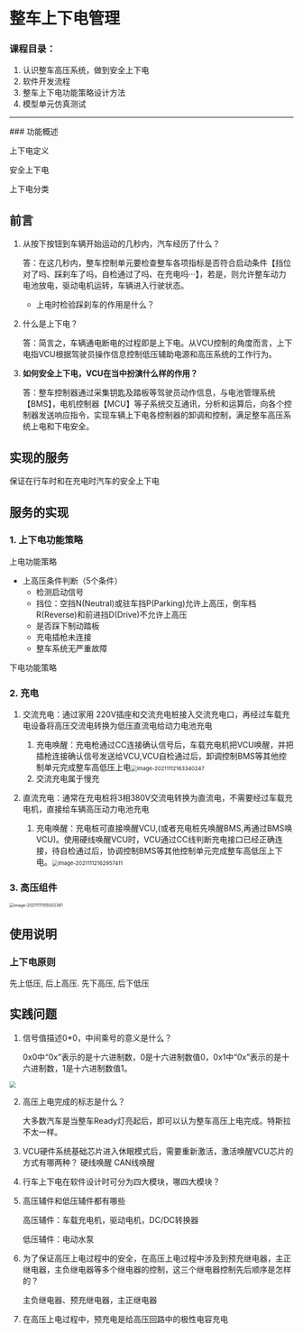 # 整车上下电管理

### 课程目录：

1. 认识整车高压系统，做到安全上下电
2. 软件开发流程
3. 整车上下电功能策略设计方法
4. 模型单元仿真测试

<hr>
### 功能概述

上下电定义

安全上下电

上下电分类

## 前言

1. 从按下按钮到车辆开始运动的几秒内，汽车经历了什么？

   答：在这几秒内，整车控制单元要检查整车各项指标是否符合启动条件【挡位对了吗、踩刹车了吗，自检通过了吗、在充电吗···】，若是，则允许整车动力电池放电，驱动电机运转，车辆进入行驶状态。

   - 上电时检验踩刹车的作用是什么？

2. 什么是上下电？

   答：简言之，车辆通电断电的过程即是上下电。从VCU控制的角度而言，上下电指VCU根据驾驶员操作信息控制低压辅助电源和高压系统的工作行为。

3. **如何安全上下电，VCU在当中扮演什么样的作用？**

   答：整车控制器通过采集钥匙及踏板等驾驶员动作信息，与电池管理系统【BMS】，电机控制器【MCU】等子系统交互通讯，分析和运算后，向各个控制器发送响应指令，实现车辆上下电各控制器的卸调和控制，满足整车高压系统上电和下电安全。

## 实现的服务

保证在行车时和在充电时汽车的安全上下电

## 服务的实现

### 1. 上下电功能策略

上电功能策略

- 上高压条件判断（5个条件）
  - 检测启动信号
  - 挡位：空挡N(Neutral)或驻车挡P(Parking)允许上高压，倒车档R(Reverse)和前进挡D(Drive)不允许上高压
  - 是否踩下制动踏板
  - 充电插枪未连接
  - 整车系统无严重故障

下电功能策略



### 2. 充电

1. 交流充电：通过家用 220V插座和交流充电桩接入交流充电口，再经过车载充电设备将高压交流电转换为低压直流电给动力电池充电
   1. 充电唤醒：充电枪通过CC连接确认信号后，车载充电机把VCU唤醒，并把插枪连接确认信号发送给VCU,VCU自检通过后，卸调控制BMS等其他控制单元完成整车高低压上电<img src="C:\Users\123\AppData\Roaming\Typora\typora-user-images\image-20211112163340247.png" alt="image-20211112163340247" style="zoom:67%;" />
   2. 交流充电属于慢充
2. 直流充电：通常在充电桩将3相380V交流电转换为直流电，不需要经过车载充电机，直接给车辆高压动力电池充电

   1. 充电唤醒：充电桩可直接唤醒VCU,(或者充电桩先唤醒BMS,再通过BMS唤VCU)。使用硬线唤醒VCU时，VCU通过CC线判断充电接口已经正确连接，待自检通过后，协调控制BMS等其他控制单元完成整车高低压上下电。<img src="C:\Users\123\AppData\Roaming\Typora\typora-user-images\image-20211112162957411.png" alt="image-20211112162957411" style="zoom:67%;" />

### 3. 高压组件

<img src="C:\Users\123\AppData\Roaming\Typora\typora-user-images\image-20211111105002361.png" alt="image-20211111105002361" style="zoom:50%;" />

## 使用说明

### 上下电原则

先上低压, 后上高压. 先下高压, 后下低压



## 实践问题

1. 信号值描述0*0，中间乘号的意义是什么？

   0x0中“0x”表示的是十六进制数，0是十六进制数值0，0x1中“0x”表示的是十六进制数，1是十六进制数值1。

<img src="C:\Users\123\Program\VCU\basic\image\960a304e251f95ca0b8d68a0c6177f3e670952a8.png" style="zoom: 67%;" />

2. 高压上电完成的标志是什么？

   大多数汽车是当整车Ready灯亮起后，即可以认为整车高压上电完成。特斯拉不太一样。

3. VCU硬件系统基础芯片进入休眠模式后，需要重新激活，激活唤醒VCU芯片的方式有哪两种？
   硬线唤醒
   CAN线唤醒
   
4. 行车上下电在软件设计时可分为四大模块，哪四大模块？

5. 高压辅件和低压辅件都有哪些

   高压辅件：车载充电机，驱动电机，DC/DC转换器

   低压辅件：电动水泵

6. 为了保证高压上电过程中的安全，在高压上电过程中涉及到预充继电器，主正继电器，主负继电器等多个继电器的控制，这三个继电器控制先后顺序是怎样的？

   主负继电器、预充继电器，主正继电器

7. 在高压上电过程中，预充电是给高压回路中的极性电容充电

